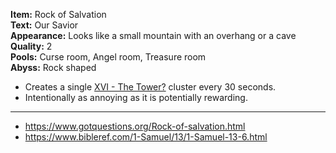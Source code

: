**Item:** Rock of Salvation
<br>
**Text:** Our Savior
<br>
**Appearance:** Looks like a small mountain with an overhang or a cave
<br>
**Quality:** 2
<br>
**Pools:** Curse room, Angel room, Treasure room
<br>
**Abyss:** Rock shaped

- Creates a single [XVI - The Tower?](https://bindingofisaacrebirth.fandom.com/wiki/Cards_and_Runes#XVI_-_The_Tower?) cluster every 30 seconds.
- Intentionally as annoying as it is potentially rewarding.

---

- https://www.gotquestions.org/Rock-of-salvation.html
- https://www.bibleref.com/1-Samuel/13/1-Samuel-13-6.html
